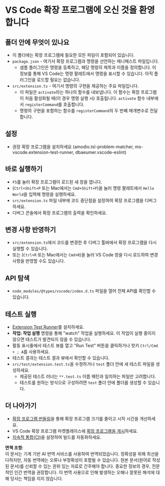 # VS Code 확장 프로그램에 오신 것을 환영합니다

## 폴더 안에 무엇이 있나요

* 이 폴더에는 확장 프로그램에 필요한 모든 파일이 포함되어 있습니다.
* `package.json` - 여기서 확장 프로그램과 명령을 선언하는 매니페스트 파일입니다.
  * 샘플 플러그인은 명령을 등록하고, 해당 명령의 제목과 이름을 정의합니다. 이 정보를 통해 VS Code는 명령 팔레트에서 명령을 표시할 수 있습니다. 아직 플러그인을 로드할 필요는 없습니다.
* `src/extension.ts` - 여기서 명령의 구현을 제공하는 주요 파일입니다.
  * 이 파일은 `activate`라는 하나의 함수를 내보냅니다. 이 함수는 확장 프로그램이 처음 활성화될 때(이 경우 명령 실행 시) 호출됩니다. `activate` 함수 내부에서 `registerCommand`를 호출합니다.
  * 명령의 구현을 포함하는 함수를 `registerCommand`의 두 번째 매개변수로 전달합니다.

## 설정

* 권장 확장 프로그램을 설치하세요 (amodio.tsl-problem-matcher, ms-vscode.extension-test-runner, dbaeumer.vscode-eslint)

## 바로 실행하기

* `F5`를 눌러 확장 프로그램이 로드된 새 창을 엽니다.
* (`Ctrl+Shift+P` 또는 Mac에서는 `Cmd+Shift+P`)을 눌러 명령 팔레트에서 `Hello World`을 입력해 명령을 실행하세요.
* `src/extension.ts` 파일 내부에 코드 중단점을 설정하여 확장 프로그램을 디버그하세요.
* 디버그 콘솔에서 확장 프로그램의 출력을 확인하세요.

## 변경 사항 반영하기

* `src/extension.ts`에서 코드를 변경한 후 디버그 툴바에서 확장 프로그램을 다시 실행할 수 있습니다.
* 또는 (`Ctrl+R` 또는 Mac에서는 `Cmd+R`)을 눌러 VS Code 창을 다시 로드하여 변경 사항을 반영할 수도 있습니다.

## API 탐색

* `node_modules/@types/vscode/index.d.ts` 파일을 열어 전체 API를 확인할 수 있습니다.

## 테스트 실행

* [Extension Test Runner](https://marketplace.visualstudio.com/items?itemName=ms-vscode.extension-test-runner)를 설치하세요.
* **작업: 작업 실행** 명령을 통해 "watch" 작업을 실행하세요. 이 작업이 실행 중이지 않으면 테스트가 발견되지 않을 수 있습니다.
* 활동 표시줄에서 테스트 뷰를 열고 "Run Test" 버튼을 클릭하거나 핫키 `Ctrl/Cmd + ; A`를 사용하세요.
* 테스트 결과는 테스트 결과 뷰에서 확인할 수 있습니다.
* `src/test/extension.test.ts`을 수정하거나 `test` 폴더 안에 새 테스트 파일을 생성하세요.
  * 제공된 테스트 러너는 `**.test.ts` 이름 패턴과 일치하는 파일만 고려합니다.
  * 테스트를 원하는 방식으로 구성하려면 `test` 폴더 안에 폴더를 생성할 수 있습니다.

## 더 나아가기

* [확장 프로그램 번들링](https://code.visualstudio.com/api/working-with-extensions/bundling-extension)을 통해 확장 프로그램 크기를 줄이고 시작 시간을 개선하세요.
* VS Code 확장 프로그램 마켓플레이스에 [확장 프로그램을 게시](https://code.visualstudio.com/api/working-with-extensions/publishing-extension)하세요.
* [지속적 통합(CI)](https://code.visualstudio.com/api/working-with-extensions/continuous-integration)을 설정하여 빌드를 자동화하세요.

**면책 조항**:  
이 문서는 기계 기반 AI 번역 서비스를 사용하여 번역되었습니다. 정확성을 위해 최선을 다하지만, 자동 번역에는 오류나 부정확성이 포함될 수 있습니다. 원본 문서(원어로 작성된 문서)를 신뢰할 수 있는 권위 있는 자료로 간주해야 합니다. 중요한 정보의 경우, 전문적인 인간 번역을 권장합니다. 이 번역 사용으로 인해 발생하는 오해나 잘못된 해석에 대해 당사는 책임을 지지 않습니다.